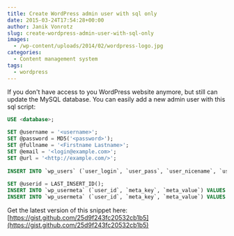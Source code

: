 ```yaml
---
title: Create WordPress admin user with sql only
date: 2015-03-24T17:54:28+00:00
author: Janik Vonrotz
slug: create-wordpress-admin-user-with-sql-only
images:
  - /wp-content/uploads/2014/02/wordpress-logo.jpg
categories:
  - Content management system
tags:
  - wordpress
---
```

If you don't have access to you WordPress website anymore, but still can update the MySQL database. You can easily add a new admin user with this sql script:

```sql
USE <database>;
 
SET @username = '<username>';
SET @password = MD5('<password>');
SET @fullname = '<Firstname Lastname>';
SET @email = '<login@example.com>';
SET @url = '<http://example.com/>';
 
INSERT INTO `wp_users` (`user_login`, `user_pass`, `user_nicename`, `user_email`, `user_url`, `user_registered`, `user_status`, `display_name`) VALUES (@username, @password, @fullname, @email, @url, NOW(), '0', @fullname);
 
SET @userid = LAST_INSERT_ID();
INSERT INTO `wp_usermeta` (`user_id`, `meta_key`, `meta_value`) VALUES (@userid, 'wp_capabilities', 'a:1:{s:13:"administrator";s:1:"1";}');
INSERT INTO `wp_usermeta` (`user_id`, `meta_key`, `meta_value`) VALUES (@userid, 'wp_user_level', '10');
```

Get the latest version of this snippet here: [https://gist.github.com/25d9f243fc20532cb1b5](https://gist.github.com/25d9f243fc20532cb1b5)